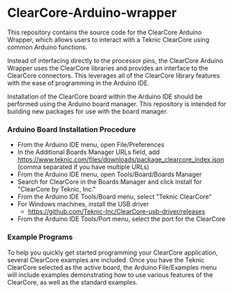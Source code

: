 # ClearCore-Arduino-wrapper

This repository contains the source code for the ClearCore Arduino Wrapper, which allows users to interact with a Teknic ClearCore using common Arduino functions.

Instead of interfacing directly to the processor pins, the ClearCore Arduino Wrapper uses the ClearCore libraries and provides an interface to the ClearCore connectors. This leverages all of the ClearCore library features with the ease of programming in the Arduino IDE.

Installation of the ClearCore board within the Arduino IDE should be performed using the Arduino board manager. This repository is intended for building new packages for use with the board manager.

### Arduino Board Installation Procedure

* From the Arduino IDE menu, open File/Preferences
* In the Additional Boards Manager URLs field, add https://www.teknic.com/files/downloads/package_clearcore_index.json (comma separated if you have multiple URLs)
* From the Arduino IDE menu, open Tools/Board/Boards Manager
* Search for ClearCore in the Boards Manager and click install for "ClearCore by Teknic, Inc."
* From the Arduino IDE Tools/Board menu, select "Teknic ClearCore"
* For Windows machines, install the USB driver 
  * https://github.com/Teknic-Inc/ClearCore-usb-driver/releases
* From the Arduino IDE Tools/Port menu, select the port for the ClearCore

### Example Programs

To help you quickly get started programming your ClearCore application, several ClearCore examples are included. Once you have the Teknic ClearCore selected as the active board, the Arduino File/Examples menu will include examples demonstrating how to use various features of the ClearCore, as well as the standard examples.
